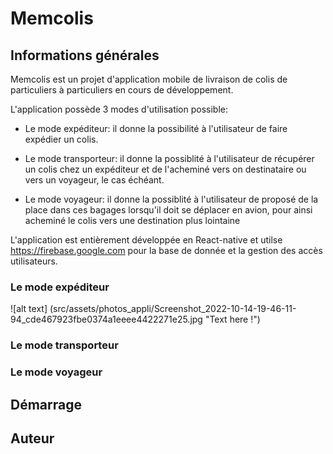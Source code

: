 # Memcolis
## Informations générales
Memcolis est un projet d'application mobile de livraison de colis de particuliers à particuliers en cours de développement.

L'application possède 3 modes d'utilisation possible:

* Le mode expéditeur: il donne la possibilité à l'utilisateur de faire expédier un colis.

* Le mode transporteur: il donne la possiblité à l'utilisateur de récupérer un colis chez un expéditeur et de l'acheminé vers on destinataire ou vers un voyageur, le cas échéant.

* Le mode voyageur: il donne la possiblité à l'utilisateur de proposé de la place dans ces bagages lorsqu'il doit se déplacer en avion, pour ainsi acheminé le colis vers une destination plus lointaine

L'application est entièrement développée en React-native et utilse https://firebase.google.com pour la base de donnée et la gestion des accès utilisateurs.

### Le mode expéditeur

![alt text] (src/assets/photos_appli/Screenshot_2022-10-14-19-46-11-94_cde467923fbe0374a1eeee4422271e25.jpg "Text here !")

### Le mode transporteur

### Le mode voyageur

## Démarrage

## Auteur
